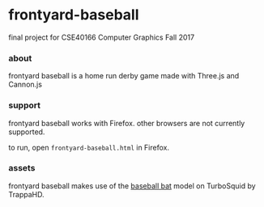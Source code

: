 # frontyard-baseball
final project for CSE40166 Computer Graphics Fall 2017

### about
frontyard baseball is a home run derby game made with Three.js and Cannon.js

### support
frontyard baseball works with Firefox. other browsers are not currently
supported.

to run, open `frontyard-baseball.html` in Firefox.

### assets
frontyard baseball makes use of the [baseball bat] model on TurboSquid by
TrappaHD.

[baseball bat]: https://www.turbosquid.com/3d-models/free-baseball-bat-3d-model/1009761
